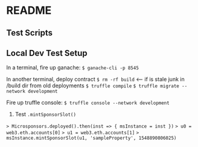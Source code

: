 # README

## Test Scripts

## Local Dev Test Setup
In a terminal, fire up ganache:
`$ ganache-cli -p 8545`

In another terminal, deploy contract
`$ rm -rf build` <-- if is stale junk in /build dir from old deployments
`$ truffle compile`
`$ truffle migrate --network development`

Fire up truffle console:
`$ truffle console --network development`

1. Test `.mintSponsorSlot()`

`> Microsponsors.deployed().then(inst => { msInstance = inst })`
`> u0 = web3.eth.accounts[0]`
`> u1 = web3.eth.accounts[1]`
`> msInstance.mintSponsorSlot(u1, 'sampleProperty', 1548890806025)`
